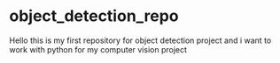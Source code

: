 # object_detection_repo
Hello
this is my first repository for object detection project
and i want to work with python for my computer vision project
